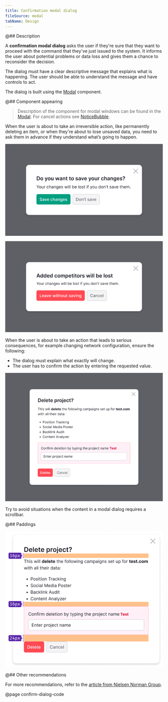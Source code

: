 ```yaml
---
title: Confirmation modal dialog
fileSource: modal
tabName: Design
---
```


@## Description

A **confirmation modal dialog** asks the user if they're sure that they want to proceed with the command that they've just issued to the system. It informs the user about potential problems or data loss and gives them a chance to reconsider the decision.

The dialog must have a clear descriptive message that explains what is happening. The user should be able to understand the message and have controls to act.

The dialog is built using the [Modal](/components/modal/) component.

@## Component appearing

> Description of the component for modal windows can be found in the [Modal](/components/modal/). For cancel actions see [NoticeBubble](/components/notice-bubble/).

When the user is about to take an irreversible action, like permanently deleting an item, or when they're about to lose unsaved data, you need to ask them in advance if they understand what’s going to happen.

![](static/confirm-dialog-save.png)

![](static/confirm-dialog-delete.png)

When the user is about to take an action that leads to serious consequences, for example changing network configuration, ensure the following:

- The dialog must explain what exactly will change.
- The user has to confirm the action by entering the requested value.

![](static/confirm-dialog-large.png)

Try to avoid situations when the content in a modal dialog requires a scrollbar.

@## Paddings

![](static/confirm-dialog-paddings.png)

@## Other recommendations

For more recommendations, refer to the [article from Nielsen Norman Group](https://www.nngroup.com/articles/confirmation-dialog/).

@page confirm-dialog-code
